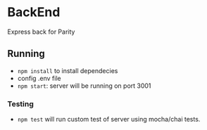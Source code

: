 # BackEnd
Express back for Parity

## Running
- `npm install` to install dependecies
- config .env file
- `npm start`: server will be running on port 3001

### Testing
- `npm test` will run custom test of server using mocha/chai tests.
